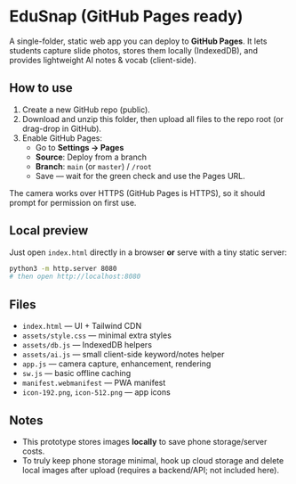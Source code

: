# EduSnap (GitHub Pages ready)

A single-folder, static web app you can deploy to **GitHub Pages**. It lets students capture slide photos, stores them locally (IndexedDB), and provides lightweight AI notes & vocab (client-side).

## How to use

1. Create a new GitHub repo (public).
2. Download and unzip this folder, then upload all files to the repo root (or drag-drop in GitHub).
3. Enable GitHub Pages:
   - Go to **Settings → Pages**
   - **Source**: Deploy from a branch
   - **Branch**: `main` (or `master`) / `/root`
   - Save — wait for the green check and use the Pages URL.

The camera works over HTTPS (GitHub Pages is HTTPS), so it should prompt for permission on first use.

## Local preview

Just open `index.html` directly in a browser **or** serve with a tiny static server:
```bash
python3 -m http.server 8080
# then open http://localhost:8080
```

## Files

- `index.html` — UI + Tailwind CDN
- `assets/style.css` — minimal extra styles
- `assets/db.js` — IndexedDB helpers
- `assets/ai.js` — small client-side keyword/notes helper
- `app.js` — camera capture, enhancement, rendering
- `sw.js` — basic offline caching
- `manifest.webmanifest` — PWA manifest
- `icon-192.png`, `icon-512.png` — app icons

## Notes

- This prototype stores images **locally** to save phone storage/server costs.
- To truly keep phone storage minimal, hook up cloud storage and delete local images after upload (requires a backend/API; not included here).
